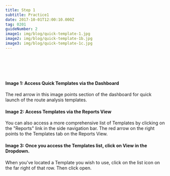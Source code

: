 ```yaml
---
title: Step 1
subtitle: Practice1
date: 2017-10-01T12:00:10.000Z
tag: 0201
guideNumber: 2
image1: img/blog/quick-template-1.jpg
image2: img/blog/quick-template-1b.jpg
image3: img/blog/quick-template-1c.jpg
---
```


# &nbsp; 
#### Image 1: Access Quick Templates via the Dashboard
The red arrow in this image points section of the dashboard for quick launch of the route analysis templates.

#### Image 2: Access Templates via the Reports View
You can also access a more comprehensive list of Templates by clicking on the "Reports" link in the side navigation bar. The red arrow on the right points to the Templates tab on the Reports View.

#### Image 3: Once you access the Templates list, click on View in the Dropdown.
When you've located a Template you wish to use, click on the list icon on the far right of that row. Then click open.
